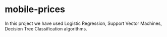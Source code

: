 # mobile-prices
In this project we have used Logistic Regression, Support Vector Machines, Decision Tree Classification algorithms.
